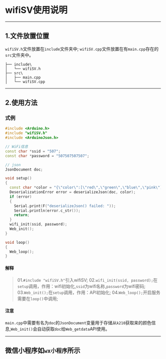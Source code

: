#  wifiSV使用说明

---

## 1.文件放置位置
`wifiSV.h`文件放置在`include`文件夹中;
`wifiSV.cpp`文件放置在有`main.cpp`存在的`src`文件夹中。
```plaintext
├── include\
│   └── wifiSV.h
├── src\
│   ├── main.cpp
│   └── wifiSV.cpp
```

---

## 2.使用方法

### 式例
```cpp
#include <Arduino.h>
#include "wifiSV.h"
#include <ArduinoJson.h>

// WiFi信息
const char *ssid = "507";
const char *password = "507507507507";

// json
JsonDocument doc;

void setup()
{
  const char *color = "{\"color\":[\"red\",\"green\",\"blue\",\"pink\"]}";
  DeserializationError error = deserializeJson(doc, color);
  if (error)
  {
    Serial.print(F("deserializeJson() failed: "));
    Serial.println(error.c_str());
    return;
  }
  wifi_init(ssid, password);
  Web_init();
}

void loop()
{
  Web_loop();
}
```
#### 解释
> 01.`#include "wifiSV.h"`引入wifiSV;
> 02.`wifi_init(ssid, password);`在`setup`调用，作用：wifi初始化,`ssid`为wifi名称,`password`为wifi密码;
> 03.`Web_init();`在`setup`调用，作用：API初始化;
> 04.`Web_loop();`开启服务需要在`loop()`中调用;

#### 注意
`main.cpp`中需要有名为`doc`的`JsonDocument`变量用于存储从`k210`获取来的颜色信息,`Web_init()`会自动获取`doc`给`Web_getdata`API使用。

---
## 微信小程序如`wx小程序`所示
